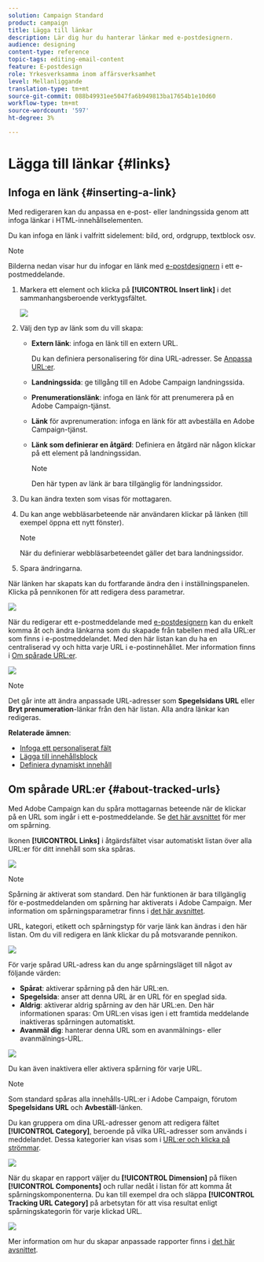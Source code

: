```yaml
---
solution: Campaign Standard
product: campaign
title: Lägga till länkar
description: Lär dig hur du hanterar länkar med e-postdesignern.
audience: designing
content-type: reference
topic-tags: editing-email-content
feature: E-postdesign
role: Yrkesverksamma inom affärsverksamhet
level: Mellanliggande
translation-type: tm+mt
source-git-commit: 088b49931ee5047fa6b949813ba17654b1e10d60
workflow-type: tm+mt
source-wordcount: '597'
ht-degree: 3%

---
```



# Lägga till länkar {#links}

## Infoga en länk {#inserting-a-link}

Med redigeraren kan du anpassa en e-post- eller landningssida genom att infoga länkar i HTML-innehållselementen.

Du kan infoga en länk i valfritt sidelement: bild, ord, ordgrupp, textblock osv.

>[!NOTE]
>
>Bilderna nedan visar hur du infogar en länk med [e-postdesignern](../../designing/using/designing-content-in-adobe-campaign.md) i ett e-postmeddelande.

1. Markera ett element och klicka på **[!UICONTROL Insert link]** i det sammanhangsberoende verktygsfältet.

   ![](assets/des_insert_link.png)

1. Välj den typ av länk som du vill skapa:

   * **Extern länk**: infoga en länk till en extern URL.

      Du kan definiera personalisering för dina URL-adresser. Se [Anpassa URL:er](../../designing/using/using-reusable-content.md#creating-a-content-fragment).

   * **Landningssida**: ge tillgång till en Adobe Campaign landningssida.
   * **Prenumerationslänk**: infoga en länk för att prenumerera på en Adobe Campaign-tjänst.
   * **Länk** för avprenumeration: infoga en länk för att avbeställa en Adobe Campaign-tjänst.
   * **Länk som definierar en åtgärd**: Definiera en åtgärd när någon klickar på ett element på landningssidan.

      >[!NOTE]
      >
      >Den här typen av länk är bara tillgänglig för landningssidor.

1. Du kan ändra texten som visas för mottagaren.
1. Du kan ange webbläsarbeteende när användaren klickar på länken (till exempel öppna ett nytt fönster).

   >[!NOTE]
   >
   >När du definierar webbläsarbeteendet gäller det bara landningssidor.

1. Spara ändringarna.

När länken har skapats kan du fortfarande ändra den i inställningspanelen. Klicka på pennikonen för att redigera dess parametrar.

![](assets/des_link_edit.png)

När du redigerar ett e-postmeddelande med [e-postdesignern](../../designing/using/designing-content-in-adobe-campaign.md) kan du enkelt komma åt och ändra länkarna som du skapade från tabellen med alla URL:er som finns i e-postmeddelandet. Med den här listan kan du ha en centraliserad vy och hitta varje URL i e-postinnehållet. Mer information finns i [Om spårade URL:er](#about-tracked-urls).

![](assets/des_link_list.png)

>[!NOTE]
>
>Det går inte att ändra anpassade URL-adresser som **Spegelsidans URL** eller **Bryt prenumeration**-länkar från den här listan. Alla andra länkar kan redigeras.

**Relaterade ämnen**:

* [Infoga ett personaliserat fält](../../designing/using/personalization.md#inserting-a-personalization-field)
* [Lägga till innehållsblock](../../designing/using/personalization.md#adding-a-content-block)
* [Definiera dynamiskt innehåll](../../designing/using/personalization.md#defining-dynamic-content-in-an-email)

## Om spårade URL:er {#about-tracked-urls}

Med Adobe Campaign kan du spåra mottagarnas beteende när de klickar på en URL som ingår i ett e-postmeddelande. Se [det här avsnittet](../../sending/using/tracking-messages.md#about-tracking) för mer om spårning.

Ikonen **[!UICONTROL Links]** i åtgärdsfältet visar automatiskt listan över alla URL:er för ditt innehåll som ska spåras.

![](assets/des_links.png)

>[!NOTE]
>
>Spårning är aktiverat som standard. Den här funktionen är bara tillgänglig för e-postmeddelanden om spårning har aktiverats i Adobe Campaign. Mer information om spårningsparametrar finns i [det här avsnittet](../../administration/using/configuring-email-channel.md#tracking-parameters).

URL, kategori, etikett och spårningstyp för varje länk kan ändras i den här listan. Om du vill redigera en länk klickar du på motsvarande pennikon.

![](assets/des_links_tracking.png)

För varje spårad URL-adress kan du ange spårningsläget till något av följande värden:

* **Spårat**: aktiverar spårning på den här URL:en.
* **Spegelsida**: anser att denna URL är en URL för en speglad sida.
* **Aldrig**: aktiverar aldrig spårning av den här URL:en. Den här informationen sparas: Om URL:en visas igen i ett framtida meddelande inaktiveras spårningen automatiskt.
* **Avanmäl dig**: hanterar denna URL som en avanmälnings- eller avanmälnings-URL.

![](assets/des_link_tracking_type.png)

Du kan även inaktivera eller aktivera spårning för varje URL.

>[!NOTE]
>
>Som standard spåras alla innehålls-URL:er i Adobe Campaign, förutom **Spegelsidans URL** och **Avbeställ**-länken.

Du kan gruppera om dina URL-adresser genom att redigera fältet **[!UICONTROL Category]**, beroende på vilka URL-adresser som används i meddelandet. Dessa kategorier kan visas som i [URL:er och klicka på strömmar](../../reporting/using/urls-and-click-streams.md).

![](assets/des_link_tracking_category.png)

När du skapar en rapport väljer du **[!UICONTROL Dimension]** på fliken **[!UICONTROL Components]** och rullar nedåt i listan för att komma åt spårningskomponenterna. Du kan till exempel dra och släppa **[!UICONTROL Tracking URL Category]** på arbetsytan för att visa resultat enligt spårningskategorin för varje klickad URL.

![](assets/des_link_tracking_report.png)

Mer information om hur du skapar anpassade rapporter finns i [det här avsnittet](../../reporting/using/about-dynamic-reports.md).
